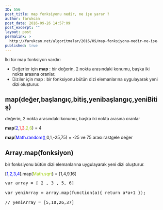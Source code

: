 ```yaml
---
ID: 556
post_title: map fonksiyonu nedir, ne işe yarar ?
author: farukcan
post_date: 2016-09-26 14:57:09
post_excerpt: ""
layout: post
permalink: >
  http://farukcan.net/algoritmalar/2016/09/map-fonksiyonu-nedir-ne-ise-yarar/
published: true
---
```

İki tür map fonksiyon vardır:
<ul>
	<li>Değerler için <strong>map</strong> : bir değerin, 2 nokta arasındaki konumu, başka iki nokta arasına oranlar.</li>
	<li>Diziler için map : bir fonksiyonu bütün dizi elemanlarına uygulayarak yeni dizi oluşturur.</li>
</ul>
<h2>map(değer,başlangıç,bitiş,yenibaşlangıç,yeniBitiş)</h2>
değerin, 2 nokta arasındaki konumu, başka iki nokta arasına oranlar

<strong>map</strong>(<span style="color: #0000ff;">2</span>,<span style="color: #ff0000;">1,3,</span><span style="color: #99cc00;">2,6</span>) = 4

<strong>map</strong>(<span style="color: #0000ff;">Math.random()</span>,0,1,-25,75) = -25 ve 75 arası rastgele değer
<h2>Array.map(fonksiyon)</h2>
bir fonksiyonu bütün dizi elemanlarına uygulayarak yeni dizi oluşturur.

[<span style="color: #0000ff;">1,2,3,4</span>].map(<span style="color: #99cc00;">Math.sqrt</span>) = [1,4,9,16]
<pre>var array = [ 2 , 3 , 5, 6]

var yeniArray = array.map(function(a){ return a*a+1 });

// yeniArray = [5,10,26,37]</pre>